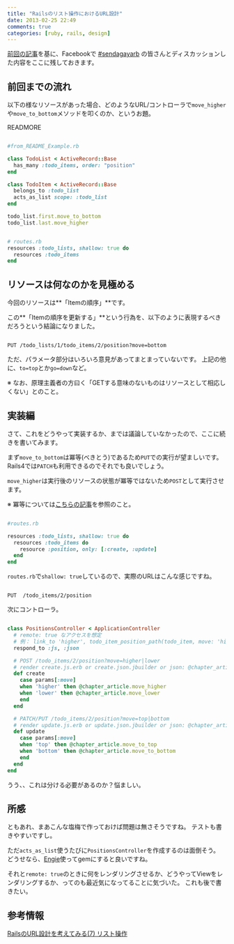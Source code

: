 ```yaml
---
title: "Railsのリスト操作におけるURL設計"
date: 2013-02-25 22:49
comments: true
categories: [ruby, rails, design]
---
```


[前回の記事](/blog/2013/02/19/consideration-of-how-to-operate-the-list-on-rails/)を基に、Facebookで [#sendagayarb](https://twitter.com/search?q=%23sendagayarb) の皆さんとディスカッションした内容をここに残しておきます。

## 前回までの流れ

以下の様なリソースがあった場合、どのようなURL/コントローラで`move_higher`や`move_to_bottom`メソッドを叩くのか、というお題。

READMORE

``` ruby

#from_README_Example.rb

class TodoList < ActiveRecord::Base
  has_many :todo_items, order: "position"
end

class TodoItem < ActiveRecord::Base
  belongs_to :todo_list
  acts_as_list scope: :todo_list
end

todo_list.first.move_to_bottom
todo_list.last.move_higher
```

``` ruby

# routes.rb
resources :todo_lists, shallow: true do
  resources :todo_items
end
```

## リソースは何なのかを見極める

今回のリソースは**「Itemの順序」**です。

この**「Itemの順序を更新する」**という行為を、以下のように表現するべきだろうという結論になりました。

```

PUT /todo_lists/1/todo_items/2/position?move=bottom
```

ただ、パラメータ部分はいろいろ意見があってまとまっていないです。
上記の他に、`to=top`とか`go=down`など。

※ なお、原理主義者の方曰く「GETする意味のないものはリソースとして相応しくない」とのこと。

## 実装編

さて、これをどうやって実装するか、までは議論していなかったので、ここに続きを書いてみます。

まず`move_to_bottom`は冪等(べきとう)であるため`PUT`での実行が望ましいです。Rails4では`PATCH`も利用できるのでそれでも良いでしょう。

`move_higher`は実行後のリソースの状態が冪等ではないため`POST`として実行させます。

※ 冪等については[こちらの記事](http://d.hatena.ne.jp/tkawa/20120325/p1)を参照のこと。

``` ruby

#routes.rb

resources :todo_lists, shallow: true do
  resources :todo_items do
    resource :position, only: [:create, :update]
  end
end
```

`routes.rb`で`shallow: true`しているので、実際のURLはこんな感じですね。

```

PUT  /todo_items/2/position
```

次にコントローラ。

``` ruby

class PositionsController < ApplicationController
  # remote: true なアクセスを想定
  # 例： link_to 'higher', todo_item_position_path(todo_item, move: 'higher'), remote: true
  respond_to :js, :json

  # POST /todo_items/2/position?move=higher|lower
  # render create.js.erb or create.json.jbuilder or json: @chapter_article
  def create
    case params[:move]
    when 'higher' then @chapter_article.move_higher
    when 'lower' then @chapter_article.move_lower
    end
  end

  # PATCH/PUT /todo_items/2/position?move=top|bottom
  # render update.js.erb or update.json.jbuilder or json: @chapter_article
  def update
    case params[:move]
    when 'top' then @chapter_article.move_to_top
    when 'bottom' then @chapter_article.move_to_bottom
    end
  end
end
```
うう、、これは分ける必要があるのか？悩ましい。

## 所感

ともあれ、まあこんな塩梅で作っておけば問題は無さそうですね。
テストも書きやすいですし。

ただ`acts_as_list`使うたびに`PositionsController`を作成するのは面倒そう。
どうせなら、[Engie](http://guides.rubyonrails.org/engines.html)使ってgemにすると良いですね。

それと`remote: true`のときに何をレンダリングさせるか、どうやってViewをレンダリングするか、ってのも最近気になってることに気づいた。
これも後で書きたい。

## 参考情報

[RailsのURL設計を考えてみる(7) リスト操作](http://d.hatena.ne.jp/tkawa/20130220/p1)

